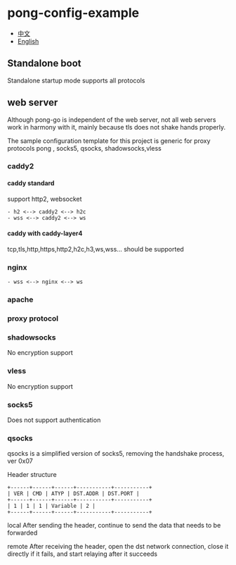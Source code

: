 # pong-config-example


- [中文](README.md)
- [English](readme_en.md)


## Standalone boot

Standalone startup mode supports all protocols


## web server

Although pong-go is independent of the web server, not all web servers work in harmony with it, mainly because tls does not shake hands properly.
 
The sample configuration template for this project is generic for proxy protocols pong , socks5, qsocks, shadowsocks,vless




### caddy2

#### caddy standard

support http2, websocket 

    - h2 <--> caddy2 <--> h2c   
    - wss <--> caddy2 <--> ws   

#### caddy with caddy-layer4

tcp,tls,http,https,http2,h2c,h3,ws,wss... should be supported


### nginx
  
    - wss <--> nginx <--> ws


### apache



### proxy protocol 

### shadowsocks

No encryption support

### vless

No encryption support

### socks5

Does not support authentication


### qsocks 

qsocks is a simplified version of socks5, removing the handshake process, ver 0x07

Header structure
 
    +------+------+------+-----------+-----------+
    | VER | CMD | ATYP | DST.ADDR | DST.PORT |
    +------+------+------+-----------+-----------+
    | 1 | 1 | 1 | Variable | 2 |
    +------+------+------+-----------+-----------+
 
local After sending the header, continue to send the data that needs to be forwarded

remote After receiving the header, open the dst network connection, close it directly if it fails, and start relaying after it succeeds